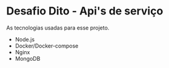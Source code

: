 # Desafio Dito - Api's de serviço

As tecnologias usadas para esse projeto.

- Node.js
- Docker/Docker-compose
- Nginx
- MongoDB